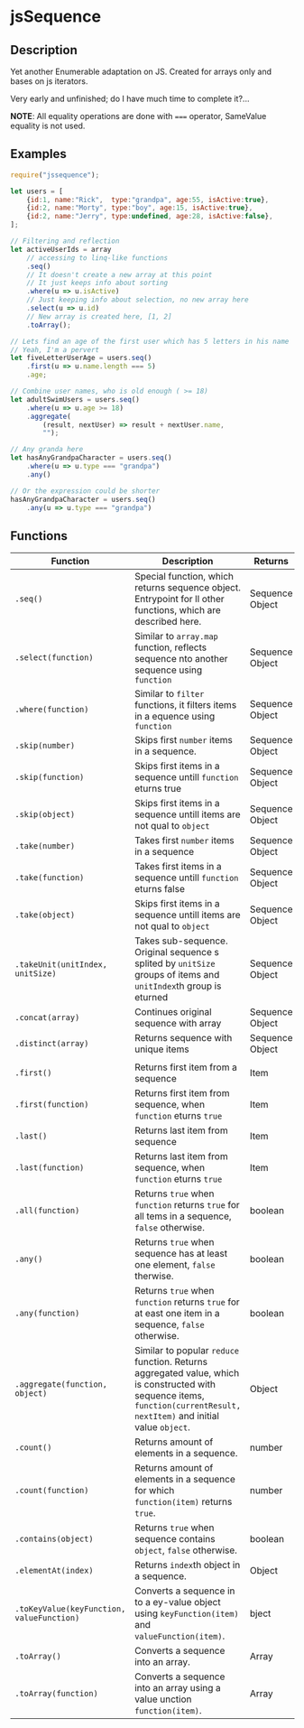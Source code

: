 # jsSequence

## Description

Yet another Enumerable adaptation on JS. Created for arrays only and bases on js iterators.

Very early and unfinished; do I have much time to complete it?...

**NOTE**: All equality operations are done with `===` operator, SameValue equality is not used.

## Examples

```javascript
require("jssequence");

let users = [
    {id:1, name:"Rick",  type:"grandpa", age:55, isActive:true},
    {id:2, name:"Morty", type:"boy", age:15, isActive:true},
    {id:2, name:"Jerry", type:undefined, age:28, isActive:false},
];

// Filtering and reflection
let activeUserIds = array
    // accessing to linq-like functions
    .seq()
    // It doesn't create a new array at this point
    // It just keeps info about sorting
    .where(u => u.isActive)
    // Just keeping info about selection, no new array here
    .select(u => u.id)
    // New array is created here, [1, 2]
    .toArray();

// Lets find an age of the first user which has 5 letters in his name
// Yeah, I'm a pervert
let fiveLetterUserAge = users.seq()
    .first(u => u.name.length === 5)
    .age;

// Combine user names, who is old enough ( >= 18)
let adultSwimUsers = users.seq()
    .where(u => u.age >= 18)
    .aggregate(
        (result, nextUser) => result + nextUser.name,
        "");

// Any granda here
let hasAnyGrandpaCharacter = users.seq()
    .where(u => u.type === "grandpa")
    .any()

// Or the expression could be shorter
hasAnyGrandpaCharacter = users.seq()
    .any(u => u.type === "grandpa")
```

## Functions

Function|Description|Returns
-|-|-
`.seq()`|Special function, which returns sequence object. Entrypoint for ll other functions, which are described here.|Sequence Object
 `.select(function)`|Similar to `array.map` function, reflects sequence nto another sequence using `function`|Sequence Object
`.where(function)`|Similar to `filter` functions, it filters items in a equence using `function`|Sequence Object
`.skip(number)`|Skips first `number` items in a sequence.|Sequence Object
`.skip(function)`|Skips first items in a sequence untill `function` eturns true|Sequence Object
`.skip(object)`|Skips first items in a sequence untill items are not qual to `object`|Sequence Object
`.take(number)`|Takes first `number` items in a sequence|Sequence Object
`.take(function)`|Takes first items in a sequence untill `function` eturns false|Sequence Object
`.take(object)`|Skips first items in a sequence untill items are not qual to `object`|Sequence Object
`.takeUnit(unitIndex, unitSize)`|Takes sub-sequence. Original sequence s splited by `unitSize` groups of items and `unitIndex`th group is eturned|Sequence Object
`.concat(array)`|Continues original sequence with array|Sequence Object
`.distinct(array)`|Returns sequence with unique items|Sequence Object
||
`.first()`|Returns first item from a sequence|Item
`.first(function)`|Returns first item from sequence, when `function` eturns `true`|Item
`.last()`|Returns last item from sequence|Item
`.last(function)`|Returns last item from sequence, when `function` eturns `true`|Item
`.all(function)`|Returns `true` when `function` returns `true` for all tems in a sequence, `false` otherwise.|boolean
`.any()`|Returns `true` when sequence has at least one element, `false` therwise.|boolean
`.any(function)`|Returns `true` when `function` returns `true` for at east one item in a sequence, `false` otherwise.|boolean
`.aggregate(function, object)`|Similar to popular `reduce` function. Returns aggregated value, which is constructed with sequence items, `function(currentResult, nextItem)` and initial value `object`.|Object
`.count()`|Returns amount of elements in a sequence.|number
`.count(function)`|Returns amount of elements in a sequence for which `function(item)` returns `true`.|number
`.contains(object)`|Returns `true` when sequence contains `object`, `false` otherwise.|boolean
`.elementAt(index)`|Returns `index`th object in a sequence.|Object
`.toKeyValue(keyFunction, valueFunction)`|Converts a sequence in to a ey-value object using `keyFunction(item)` and `valueFunction(item)`.|bject
`.toArray()`|Converts a sequence into an array.|Array
`.toArray(function)`|Converts a sequence into an array using a value unction `function(item)`.|Array
